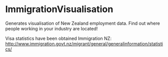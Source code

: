 # ImmigrationVisualisation

Generates visualisation of New Zealand employment data. Find out where people working in your industry are located!

Visa statistics have been obtained Immigration NZ:
http://www.immigration.govt.nz/migrant/general/generalinformation/statistics/
